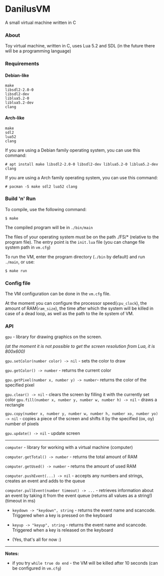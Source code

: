 # DanilusVM

A small virtual machine written in C

### About

Toy virtual machine, written in C, uses Lua 5.2 and SDL (in the future there will be a programming language)

### Requirements

#### Debian-like

```
make
libsdl2-2.0-0
libsdl2-dev
liblua5.2-0
liblua5.2-dev
clang
```

#### Arch-like

```
make
sdl2
lua52
clang
```

If you are using a Debian family operating system, you can use this command:

```shell
# apt install make libsdl2-2.0-0 libsdl2-dev liblua5.2-0 liblua5.2-dev clang
```

If you are using a Arch family operating system, you can use this command:

```shell
# pacman -S make sdl2 lua52 clang
```

### Build 'n' Run

To compile, use the following command:

```shell
$ make
```

The compiled program will be in `./bin/main`

The files of your operating system must be on the path ./FS/* (relative to the program file). The entry point is the `init.lua` file (you can change file system path in `vm.cfg`)

To run the VM, enter the program directory (`./bin` by default) and run `./main`, or use:

```shell
$ make run
```

### Config file

The VM configuration can be done in the `vm.cfg` file.

At the moment you can configure the processor speed(`cpu_clock`), the amount of RAM(`ram_size`), the time after which the system will be killed in case of a dead loop, as well as the path to the ile system of VM.

### API

`gpu` - library for drawing graphics on the screen.

*(at the moment it is not possible to get the screen resolution from Lua, it is 800x600)*

`gpu.setColor(number color) -> nil` - sets the color to draw

`gpu.getColor() -> number` - returns the current color

`gpu.getPixel(number x, number y) -> number`- returns the color of the specified pixel

`gpu.clear() -> nil` - clears the screen by filling it with the currently set color
`gpu.fill(number x, number y, number w, number h) -> nil` - draws a rectangle

`gpu.copy(number x, number y, number w, number h, number xo, number yo) -> nil` - copies a piece of the screen and shifts it by the specified (ox, oy) number of pixels

`gpu.update() -> nil` - update screen

---

`computer` - library for working with a virtual machine (computer)

`computer.getTotal() -> number` - returns the total amount of RAM

`computer.getUsed() -> number` - returns the amount of used RAM

`computer.pushEvent(...) -> nil` - accepts any numbers and strings, creates an event and adds to the queue

`computer.pullEvent(number timeout) -> ...` - retrieves information about an event by taking it from the event queue (returns all values ​​as a string!) (timeout in ms)

- `keydown -> "keydown", string` - returns the event name and scancode. Triggered when a key is pressed on the keyboard

- `keyup -> "keyup", string` - returns the event name and scancode. Triggered when a key is released on the keyboard 

- (Yes, that's all for now :)

---

**Notes:** 

- if you try `while true do end` - the VM will be killed after 10 seconds (can be configured in `vm.cfg`)
